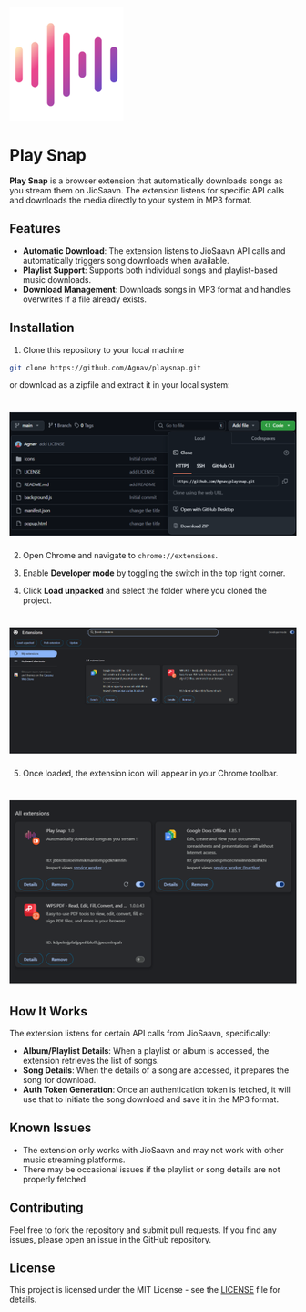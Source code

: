 <img src="assets/audio-waves.png" alt="audio waves" width="200"/>

# Play Snap

**Play Snap** is a browser extension that automatically downloads songs as you stream them on JioSaavn. The extension listens for specific API calls and downloads the media directly to your system in MP3 format.

## Features

- **Automatic Download**: The extension listens to JioSaavn API calls and automatically triggers song downloads when available.
- **Playlist Support**: Supports both individual songs and playlist-based music downloads.
- **Download Management**: Downloads songs in MP3 format and handles overwrites if a file already exists.

## Installation
 1. Clone this repository to your local machine 
   ```bash
   git clone https://github.com/Agnav/playsnap.git
   ```
   or download as a zipfile and extract it in your local system:

# <img src="assets/git-clone.png" alt="audio waves" width="600" />

2. Open Chrome and navigate to `chrome://extensions`.

3. Enable **Developer mode** by toggling the switch in the top right corner.

4. Click **Load unpacked** and select the folder where you cloned the project.

# <img src="assets/chrome-extensions.png" alt="audio waves" width="600" />

5. Once loaded, the extension icon will appear in your Chrome toolbar.

# <img src="assets/extension-loaded.png" alt="audio waves" width="600" />

## How It Works

The extension listens for certain API calls from JioSaavn, specifically:

- **Album/Playlist Details**: When a playlist or album is accessed, the extension retrieves the list of songs.
- **Song Details**: When the details of a song are accessed, it prepares the song for download.
- **Auth Token Generation**: Once an authentication token is fetched, it will use that to initiate the song download and save it in the MP3 format.

## Known Issues

- The extension only works with JioSaavn and may not work with other music streaming platforms.
- There may be occasional issues if the playlist or song details are not properly fetched.

## Contributing

Feel free to fork the repository and submit pull requests. If you find any issues, please open an issue in the GitHub repository.

## License

This project is licensed under the MIT License - see the [LICENSE](LICENSE) file for details.
